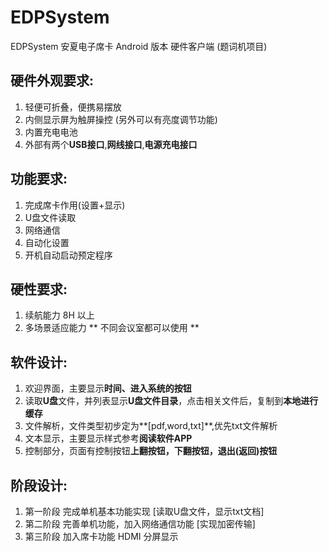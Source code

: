 # EDPSystem</br>
EDPSystem 安夏电子席卡 Android 版本 硬件客户端 (题词机项目) </br>

## 硬件外观要求:</br>

1. 轻便可折叠，便携易摆放</br>
2. 内侧显示屏为触屏操控 (另外可以有亮度调节功能)</br>	
3. 内置充电电池</br>
4. 外部有两个**USB接口**,**网线接口**,**电源充电接口** </br>

## 功能要求:</br>

1. 完成席卡作用(设置+显示)</br>
2. U盘文件读取</br>
3. 网络通信</br>
4. 自动化设置</br>
5. 开机自动启动预定程序</br>

## 硬性要求:</br>

1. 续航能力 8H 以上</br>
2. 多场景适应能力 ** 不同会议室都可以使用 ** </br>

## 软件设计: </br>

1. 欢迎界面，主要显示**时间、进入系统的按钮**</br>
2. 读取**U盘**文件，并列表显示**U盘文件目录**，点击相关文件后，复制到**本地进行缓存** </br>
3. 文件解析，文件类型初步定为**[pdf,word,txt]**,优先txt文件解析 </br>
4. 文本显示，主要显示样式参考**阅读软件APP** </br>
5. 控制部分，页面有控制按钮**上翻按钮，下翻按钮，退出(返回)按钮** </br>

## 阶段设计: </br>

1. 第一阶段 完成单机基本功能实现 [读取U盘文件，显示txt文档] </br>
2. 第二阶段 完善单机功能，加入网络通信功能 [实现加密传输] </br>
3. 第三阶段 加入席卡功能  HDMI 分屏显示</br>